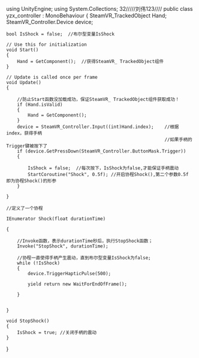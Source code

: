 using UnityEngine;
using System.Collections;
32/////刘伟123////
public class yzx_controller : MonoBehaviour
{
    SteamVR_TrackedObject Hand;
    SteamVR_Controller.Device device;

    bool IsShock = false;  //布尔型变量IsShock

    // Use this for initialization
    void Start()
    {
        Hand = GetComponent();  //获得SteamVR_ TrackedObject组件  
    }

    // Update is called once per frame
    void Update()
    {

        //防止Start函数没加载成功，保证SteamVR_ TrackedObject组件获取成功！
        if (Hand.isValid)
        {
            Hand = GetComponent();
        }
        device = SteamVR_Controller.Input((int)Hand.index);    //根据index，获得手柄 
                                                               //如果手柄的Trigger键被按下了
        if (device.GetPressDown(SteamVR_Controller.ButtonMask.Trigger))
        {

            IsShock = false;  //每次按下，IsShock为false,才能保证手柄震动
            StartCoroutine("Shock", 0.5f); //开启协程Shock(),第二个参数0.5f 即为协程Shock()的形参
        }

    }

    //定义了一个协程

    IEnumerator Shock(float durationTime)

    {

        //Invoke函数，表示durationTime秒后，执行StopShock函数；
        Invoke("StopShock", durationTime);

        //协程一直使得手柄产生震动，直到布尔型变量IsShock为false;
        while (!IsShock)
        {
            device.TriggerHapticPulse(500);

            yield return new WaitForEndOfFrame();

        }


    }

    void StopShock()
    {
        IsShock = true; //关闭手柄的震动
    }


}
